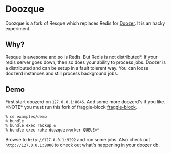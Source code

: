 Doozque
======

Doozque is a fork of Resque which replaces Redis for
[Doozer](https://github.com/ha/doozer). It is an hacky experiment.

Why?
---

Resque is awesome and so is Redis. But Redis is not distributed\*. If your
redis server goes down, then so does your ability to process jobs.
Doozer is a distributed and can be setup in a fault tolerent way. You
can loose doozerd instances and still process background jobs.

Demo
----

First start doozerd on `127.0.0.1:8046`. Add some more doozerd's if you
like. \*NOTE\* you must run this fork of fraggle-block
[fraggle-block](http://github.com/benburkert/fraggle-block).

    % cd examples/demo
    % bundle
    % bundle exec rackup &
    % bundle exec rake doozque:worker QUEUE=*

Browse to `http://127.0.0.1:9292` and run some jobs. Also check out
`http://127.0.0.1:8000` to check out what's happening in your doozer db.
